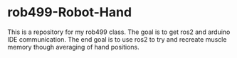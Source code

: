 # rob499-Robot-Hand
This is a repository for my rob499 class. The goal is to get ros2 and arduino IDE communication. The end goal is to use ros2 to try and recreate muscle memory though averaging of hand positions.
